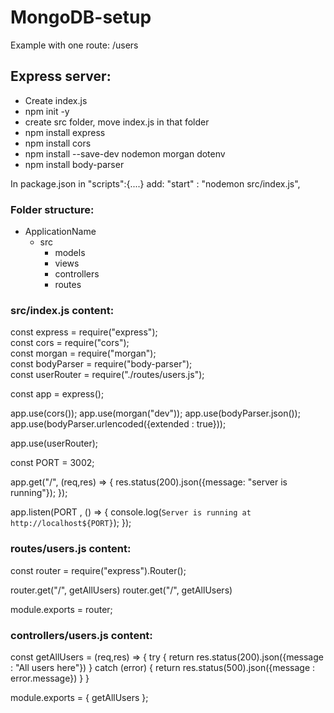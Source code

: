 # MongoDB-setup

Example with one route: /users

## Express server:

 - Create index.js 
 - npm init -y
 - create src folder, move index.js in that folder
 - npm install express
 - npm install cors
 - npm install --save-dev nodemon morgan dotenv
 - npm install body-parser

In package.json in "scripts":{....} add:
  "start" : "nodemon src/index.js",

### Folder structure:

- ApplicationName
   - src
      - models
      - views
      - controllers
      - routes
      

### src/index.js content:

const express = require("express");<br>
const cors = require("cors");<br>
const morgan = require("morgan");<br>
const bodyParser = require("body-parser");<br>
const userRouter = require("./routes/users.js");<br>

const app = express();

app.use(cors());
app.use(morgan("dev"));
app.use(bodyParser.json());
app.use(bodyParser.urlencoded({extended : true}));

app.use(userRouter);

const PORT = 3002;

app.get("/", (req,res) => {
  res.status(200).json({message: "server is running"});
});

app.listen(PORT , () => {
  console.log(`Server is running at http://localhost${PORT}`);
});





### routes/users.js content:

const router = require("express").Router();

router.get("/", getAllUsers)
router.get("/", getAllUsers)

module.exports = router;


### controllers/users.js content:

const getAllUsers = (req,res) => {
 try {
   return res.status(200).json({message : "All users here"})
 } catch (error) {
   return res.status(500).json({message : error.message}) 
 }
}

module.exports = { getAllUsers };





